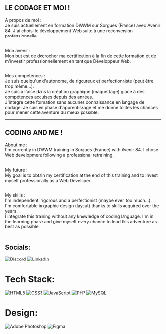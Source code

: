 ## LE CODAGE ET MOI ! <BR>

A propos de moi :<BR>
Je suis actuellement en formation DWWM sur Sorgues (France) avec Avenir 84. J'ai choisi le développement Web suite à une reconversion professionnelle. <BR><BR>
  
Mon avenir : <BR>
Mon but est de décrocher ma certification à la fin de cette formation et de m'investir professionnellement en tant que Développeur Web.<BR><BR>
  
Mes compétences :<BR>
Je suis quelqu'un d'autonome, de rigoureux et perfectionniste (peut être trop même...). <BR>
Je suis à l'aise dans la création graphique (maquettage) grace à des compétences acquises depuis des années. <BR>
J'integre cette formation sans aucunes connaissance en langage de codage. Je suis en phase d'apprentissage et me donne toutes les chances pour mener cette aventure du mieux possible.<BR>
  
-----------------------------------------------------------------------------------------------------------------------------------------------------------------------

## CODING AND ME ! <BR>

About me :<BR>
I'm currently in DWWM training in Sorgues (France) with Avenir 84. I chose Web development following a professional retraining. <BR><BR>

My future : <BR>
My goal is to obtain my certification at the end of this training and to invest myself professionally as a Web Developer. <BR><BR>

My skills : <BR>
I'm independent, rigorous and a perfectionist (maybe even too much...). <BR>
I'm comfortable in graphic design (layout) thanks to skills acquired over the years. <BR>
I integrate this training without any knowledge of coding language. I'm in the learning phase and give myself every chance to lead this adventure as best as possible.<BR><BR>

## Socials:
[![Discord](https://img.shields.io/badge/Discord-%237289DA.svg?logo=discord&logoColor=white)](https://discord.com/users/Fab_Rom_13#5024) [![LinkedIn](https://img.shields.io/badge/LinkedIn-%230077B5.svg?logo=linkedin&logoColor=white)](https://linkedin.com/in/https://www.linkedin.com/in/XXXXX/) 

#  Tech Stack:
![HTML5](https://img.shields.io/badge/html5-%23E34F26.svg?style=for-the-badge&logo=html5&logoColor=white) ![CSS3](https://img.shields.io/badge/css3-%231572B6.svg?style=for-the-badge&logo=css3&logoColor=white) ![JavaScript](https://img.shields.io/badge/javascript-%23323330.svg?style=for-the-badge&logo=javascript&logoColor=%23F7DF1E) ![PHP](https://img.shields.io/badge/php-%23777BB4.svg?style=for-the-badge&logo=php&logoColor=white) ![MySQL](https://img.shields.io/badge/mysql-%2300f.svg?style=for-the-badge&logo=mysql&logoColor=white)
  
  # Design:
 ![Adobe Photoshop](https://img.shields.io/badge/adobephotoshop-%2331A8FF.svg?style=for-the-badge&logo=adobephotoshop&logoColor=white) 	![Figma](https://img.shields.io/badge/figma-%23F24E1E.svg?style=for-the-badge&logo=figma&logoColor=white)
